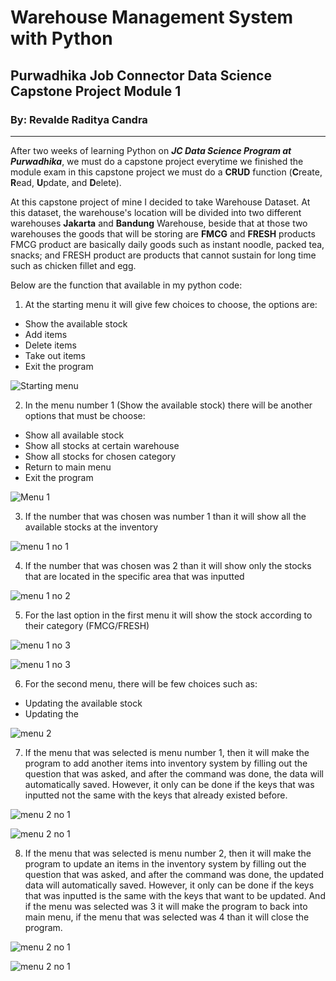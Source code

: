 # Warehouse Management System with Python
## Purwadhika Job Connector Data Science Capstone Project Module 1
### By: Revalde Raditya Candra
<hr>

After two weeks of learning Python on ***JC Data Science Program at Purwadhika***, we must do a capstone project everytime we finished the module exam in this capstone project we must do a **CRUD** function (**C**reate, **R**ead, **U**pdate, and **D**elete).

At this capstone project of mine I decided to take Warehouse Dataset. At this dataset, the warehouse's location will be divided into two different warehouses **Jakarta** and **Bandung** Warehouse, beside that at those two warehouses the goods that will be storing are **FMCG** and **FRESH** products FMCG product are basically daily goods such as instant noodle, packed tea, snacks; and FRESH product are products that cannot sustain for long time such as chicken fillet and egg.

Below are the function that available in my python code:

1. At the starting menu it will give few choices to choose, the options are:
  - Show the available stock
  - Add items
  - Delete items
  - Take out items
  - Exit the program
  
 ![Starting menu](Screenshot/ss1.jpg)
 
2. In the menu number 1 (Show the available stock) there will be another options that must be choose:
  - Show all available stock
  - Show all stocks at certain warehouse
  - Show all stocks for chosen category
  - Return to main menu
  - Exit the program
  
 ![Menu 1](Screenshot/ss2.jpg)
 
3. If the number that was chosen was number 1 than it will show all the available stocks at the inventory
 
 ![menu 1 no 1](Screenshot/ss3.jpg)
 
4. If the number that was chosen was 2 than it will show only the stocks that are located in the specific area that was inputted

![menu 1 no 2](Screenshot/ss4.jpg)

5. For the last option in the first menu it will show the stock according to their category (FMCG/FRESH)

![menu 1 no 3](Screenshot/ss5.jpg)

![menu 1 no 3](Screenshot/ss5(1).jpg)

6. For the second menu, there will be few choices such as:
  - Updating the available stock
  - Updating the
  
 ![menu 2](Screenshot/ss6.jpg)
 
7. If the menu that was selected is menu number 1, then it will make the program to add another items into inventory system by filling out the question that was asked, and after the command was done, the data will automatically saved. However, it only can be done if the keys that was inputted not the same with the keys that already existed before.

![menu 2 no 1](Screenshot/ss7.jpg)

![menu 2 no 1](Screenshot/ss7(1).jpg)

8. If the menu that was selected is menu number 2, then it will make the program to update an items in the inventory system by filling out the question that was asked, and after the command was done, the updated data will automatically saved. However, it only can be done if the keys that was inputted is the same with the keys that want to be updated. And if the menu was selected was 3 it will make the program to back into main menu, if the menu that was selected was 4 than it will close the program.

![menu 2 no 1](Screenshot/ss8.jpg)

![menu 2 no 1](Screenshot/ss8(1).jpg)
